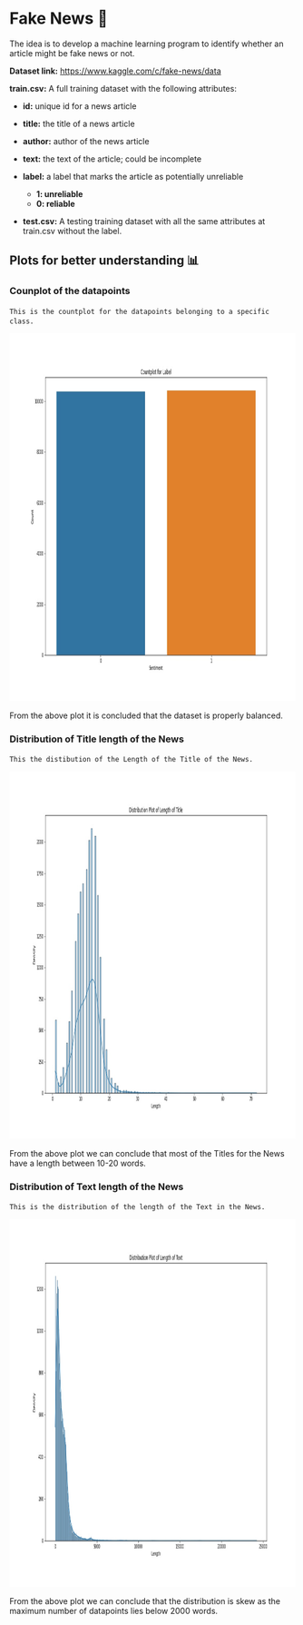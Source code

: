 # Fake News 📰

The idea is to develop a machine learning program to identify whether an article might be fake news or not.

**Dataset link:** https://www.kaggle.com/c/fake-news/data

**train.csv:** A full training dataset with the following attributes:
* **id:** unique id for a news article
* **title:** the title of a news article
* **author:** author of the news article
* **text:** the text of the article; could be incomplete
* **label:** a label that marks the article as potentially unreliable
    * **1: unreliable**
    * **0: reliable**

* **test.csv:** A testing training dataset with all the same attributes at train.csv without the label.

## Plots for better understanding 📊

### Counplot of the datapoints 
`This is the countplot for the datapoints belonging to a specific class.`
<p align=center>
   <img src="https://github.com/Ankit152/fake-news/blob/master/img/countplot.jpg" height=648>
</p>
From the above plot it is concluded that the dataset is properly balanced.

### Distribution of Title length of the News
`This the distibution of the Length of the Title of the News.` 
<p align=center>
   <img src="https://github.com/Ankit152/fake-news/blob/master/img/titleLenDis.jpg" height=648>
</p>
From the above plot we can conclude that most of the Titles for the News have a length between 10-20 words.

### Distribution of Text length of the News
`This is the distribution of the length of the Text in the News.`
<p align=center>
   <img src="https://github.com/Ankit152/fake-news/blob/master/img/textLenDis.jpg" height=648>
</p>
From the above plot we can conclude that the distribution is skew as the maximum number of datapoints lies below 2000 words.
